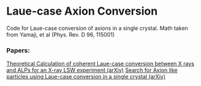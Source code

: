# Laue-case Axion Conversion

Code for Laue-case conversion of axions in a single crystal. Math taken from Yamaji, et al (Phys. Rev. D 96, 115001)

### Papers:
[Theoretical Calculation of coherent Laue-case conversion between X rays and ALPs for an X-ray LSW experiment (arXiv)](https://arxiv.org/abs/1709.03299)
[Search for Axion like particles using Laue-case conversion in a single crystal (arXiv)](https://arxiv.org/abs/1802.08388)